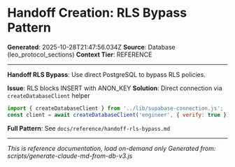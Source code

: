 # Handoff Creation: RLS Bypass Pattern

**Generated**: 2025-10-28T21:47:56.034Z
**Source**: Database (leo_protocol_sections)
**Context Tier**: REFERENCE

---

**Handoff RLS Bypass**: Use direct PostgreSQL to bypass RLS policies.

**Issue**: RLS blocks INSERT with ANON_KEY
**Solution**: Direct connection via `createDatabaseClient` helper
```javascript
import { createDatabaseClient } from '../lib/supabase-connection.js';
const client = await createDatabaseClient('engineer', { verify: true });
```

**Full Pattern**: See `docs/reference/handoff-rls-bypass.md`

---

*This is reference documentation, load on-demand only*
*Generated from: scripts/generate-claude-md-from-db-v3.js*
